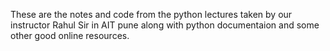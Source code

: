 These are the notes and code from the python lectures taken by our instructor Rahul Sir in AIT pune along with python documentaion and some other good online resources.
